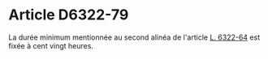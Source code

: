 # Article D6322-79

La durée minimum mentionnée au second alinéa de l'article [L. 6322-64][1] est fixée à cent vingt heures.

 [1]: /affichCodeArticle.do?cidTexte=LEGITEXT000006072050&idArticle=LEGIARTI000021340623&dateTexte=&categorieLien=cid